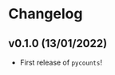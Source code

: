 # Changelog

<!--next-version-placeholder-->

## v0.1.0 (13/01/2022)

- First release of `pycounts`!